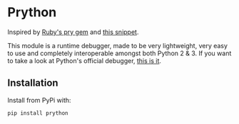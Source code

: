 # Prython

Inspired by [Ruby's pry gem](https://raw.githubusercontent.com/pry/pry) and [this snippet](https://gist.github.com/obfusk/208597ccc64bf9b436ed).

This module is a runtime debugger, made to be very lightweight, very easy to use and completely interoperable amongst both Python 2 & 3. If you want to take a look at Python's official debugger, [this is it](https://docs.python.org/3/library/pdb.html).

## Installation

Install from PyPi with:

```bash
pip install prython
```
